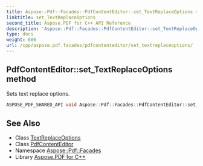 ```yaml
---
title: Aspose::Pdf::Facades::PdfContentEditor::set_TextReplaceOptions method
linktitle: set_TextReplaceOptions
second_title: Aspose.PDF for C++ API Reference
description: 'Aspose::Pdf::Facades::PdfContentEditor::set_TextReplaceOptions method. Sets text replace options in C++.'
type: docs
weight: 600
url: /cpp/aspose.pdf.facades/pdfcontenteditor/set_textreplaceoptions/
---
```

## PdfContentEditor::set_TextReplaceOptions method


Sets text replace options.

```cpp
ASPOSE_PDF_SHARED_API void Aspose::Pdf::Facades::PdfContentEditor::set_TextReplaceOptions(System::SharedPtr<Aspose::Pdf::Text::TextReplaceOptions> value)
```

## See Also

* Class [TextReplaceOptions](../../../aspose.pdf.text/textreplaceoptions/)
* Class [PdfContentEditor](../)
* Namespace [Aspose::Pdf::Facades](../../)
* Library [Aspose.PDF for C++](../../../)
